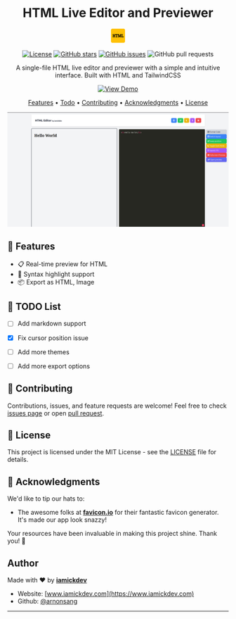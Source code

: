 <div align="center">

# HTML Live Editor and Previewer

![Logo](favicon-32x32.png)

[![License](https://img.shields.io/badge/license-MIT-blue.svg)](https://opensource.org/licenses/MIT) [![GitHub stars](https://img.shields.io/github/stars/arnonsang/html-live-editor.svg?style=social)](https://github.com/arnonsang/html-live-editor/stargazers) [![GitHub issues](https://img.shields.io/github/issues/arnonsang/html-live-editor.svg)](https://github.com/arnonsang/html-live-editor/issues) ![GitHub pull requests](https://img.shields.io/github/issues-pr/arnonsang/html-live-editor.svg)

A single-file HTML live editor and previewer with a simple and intuitive interface. Built with HTML and TailwindCSS

[![View Demo](https://img.shields.io/badge/View-Demo-blue)](https://html-editor.iamickdev.com)

[Features](#-features) • [Todo](#-to-do-list) • [Contributing](#-contributing) • [Acknowledgments](#-acknowledgments) • [License](#-license)

![Screenshot](preview.png)

</div>

## 🌟 Features

- 📋 Real-time preview for HTML
- 🎨 Syntax highlight support
- 📦 Export as HTML, Image


## 📝 TODO List

- [ ] Add markdown support
- [x] Fix cursor position issue
- [ ] Add more themes
- [ ] Add more export options


## 🎉 Contributing

Contributions, issues, and feature requests are welcome! Feel free to check [issues page](https://github.com/arnonsang/html-live-editor/issues) or open [pull request](https://github.com/arnonsang/html-live-editor/pulls).

## 📄 License

This project is licensed under the MIT License - see the [LICENSE](LICENSE) file for details.

## 🙏 Acknowledgments

We'd like to tip our hats to:

- The awesome folks at **[favicon.io](https://favicon.io/favicon-generator/)** for their fantastic favicon generator. It's made our app look snazzy!

Your resources have been invaluable in making this project shine. Thank you! 🌟

## Author

Made with ❤️ by **[iamickdev](https://www.iamickdev.com)**
- Website: [www.iamickdev.com](https://www.iamickdev.com)
- Github: [@arnonsang](https://github.com/arnonsang)

---